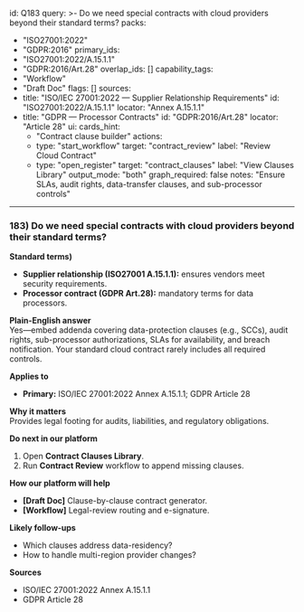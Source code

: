 id: Q183
query: >-
  Do we need special contracts with cloud providers beyond their standard terms?
packs:
  - "ISO27001:2022"
  - "GDPR:2016"
primary_ids:
  - "ISO27001:2022/A.15.1.1"
  - "GDPR:2016/Art.28"
overlap_ids: []
capability_tags:
  - "Workflow"
  - "Draft Doc"
flags: []
sources:
  - title: "ISO/IEC 27001:2022 — Supplier Relationship Requirements"
    id: "ISO27001:2022/A.15.1.1"
    locator: "Annex A.15.1.1"
  - title: "GDPR — Processor Contracts"
    id: "GDPR:2016/Art.28"
    locator: "Article 28"
ui:
  cards_hint:
    - "Contract clause builder"
  actions:
    - type: "start_workflow"
      target: "contract_review"
      label: "Review Cloud Contract"
    - type: "open_register"
      target: "contract_clauses"
      label: "View Clauses Library"
output_mode: "both"
graph_required: false
notes: "Ensure SLAs, audit rights, data-transfer clauses, and sub-processor controls"
---
### 183) Do we need special contracts with cloud providers beyond their standard terms?

**Standard terms)**  
- **Supplier relationship (ISO27001 A.15.1.1):** ensures vendors meet security requirements.  
- **Processor contract (GDPR Art.28):** mandatory terms for data processors.

**Plain-English answer**  
Yes—embed addenda covering data-protection clauses (e.g., SCCs), audit rights, sub-processor authorizations, SLAs for availability, and breach notification. Your standard cloud contract rarely includes all required controls.

**Applies to**  
- **Primary:** ISO/IEC 27001:2022 Annex A.15.1.1; GDPR Article 28

**Why it matters**  
Provides legal footing for audits, liabilities, and regulatory obligations.

**Do next in our platform**  
1. Open **Contract Clauses Library**.  
2. Run **Contract Review** workflow to append missing clauses.

**How our platform will help**  
- **[Draft Doc]** Clause-by-clause contract generator.  
- **[Workflow]** Legal-review routing and e-signature.

**Likely follow-ups**  
- Which clauses address data-residency?  
- How to handle multi-region provider changes?

**Sources**  
- ISO/IEC 27001:2022 Annex A.15.1.1  
- GDPR Article 28  
